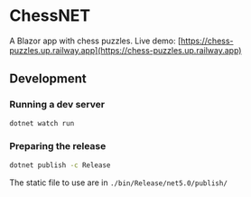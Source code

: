 # ChessNET

A Blazor app with chess puzzles. Live demo: [https://chess-puzzles.up.railway.app](https://chess-puzzles.up.railway.app)

## Development

### Running a dev server
```sh
dotnet watch run
```

### Preparing the release
```sh
dotnet publish -c Release
```
The static file to use are in `./bin/Release/net5.0/publish/`